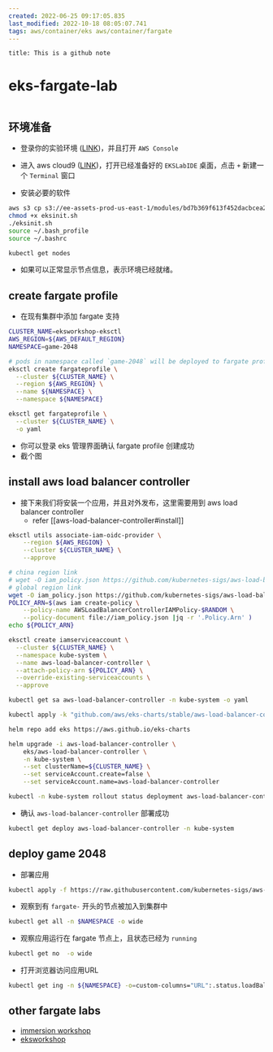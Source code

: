 ```yaml
---
created: 2022-06-25 09:17:05.835
last_modified: 2022-10-18 08:05:07.741
tags: aws/container/eks aws/container/fargate 
---
```

```ad-attention
title: This is a github note

```

# eks-fargate-lab

```toc
```

## 环境准备

- 登录你的实验环境 ([LINK](https://dashboard.eventengine.run/login))，并且打开 `AWS Console` 
- 进入 aws cloud9 ([LINK](https://console.aws.amazon.com/cloud9))，打开已经准备好的 `EKSLabIDE` 桌面，点击 `+` 新建一个 `Terminal` 窗口

- 安装必要的软件
```sh
aws s3 cp s3://ee-assets-prod-us-east-1/modules/bd7b369f613f452dacbcea2a5d058d5b/v6/eksinit.sh . 
chmod +x eksinit.sh
./eksinit.sh 
source ~/.bash_profile 
source ~/.bashrc

kubectl get nodes

```

- 如果可以正常显示节点信息，表示环境已经就绪。

## create fargate profile

- 在现有集群中添加 fargate 支持

```sh
CLUSTER_NAME=eksworkshop-eksctl
AWS_REGION=${AWS_DEFAULT_REGION}
NAMESPACE=game-2048

# pods in namespace called `game-2048` will be deployed to fargate profile
eksctl create fargateprofile \
  --cluster ${CLUSTER_NAME} \
  --region ${AWS_REGION} \
  --name ${NAMESPACE} \
  --namespace ${NAMESPACE}

eksctl get fargateprofile \
  --cluster ${CLUSTER_NAME} \
  -o yaml

```

- 你可以登录 eks 管理界面确认 fargate profile 创建成功 
- 截个图

## install aws load balancer controller

- 接下来我们将安装一个应用，并且对外发布，这里需要用到 aws load balancer controller
    - refer [[aws-load-balancer-controller#install]]

```sh
eksctl utils associate-iam-oidc-provider \
    --region ${AWS_REGION} \
    --cluster ${CLUSTER_NAME} \
    --approve

# china region link
# wget -O iam_policy.json https://github.com/kubernetes-sigs/aws-load-balancer-controller/raw/main/docs/install/iam_policy_cn.json
# global region link
wget -O iam_policy.json https://github.com/kubernetes-sigs/aws-load-balancer-controller/raw/main/docs/install/iam_policy.json
POLICY_ARN=$(aws iam create-policy \
    --policy-name AWSLoadBalancerControllerIAMPolicy-$RANDOM \
    --policy-document file://iam_policy.json |jq -r '.Policy.Arn' )
echo ${POLICY_ARN}

eksctl create iamserviceaccount \
  --cluster ${CLUSTER_NAME} \
  --namespace kube-system \
  --name aws-load-balancer-controller \
  --attach-policy-arn ${POLICY_ARN} \
  --override-existing-serviceaccounts \
  --approve

kubectl get sa aws-load-balancer-controller -n kube-system -o yaml

kubectl apply -k "github.com/aws/eks-charts/stable/aws-load-balancer-controller/crds?ref=master"

helm repo add eks https://aws.github.io/eks-charts

helm upgrade -i aws-load-balancer-controller \
    eks/aws-load-balancer-controller \
    -n kube-system \
    --set clusterName=${CLUSTER_NAME} \
    --set serviceAccount.create=false \
    --set serviceAccount.name=aws-load-balancer-controller

kubectl -n kube-system rollout status deployment aws-load-balancer-controller

```

- 确认 `aws-load-balancer-controller` 部署成功
```sh
kubectl get deploy aws-load-balancer-controller -n kube-system

```

## deploy game 2048 

- 部署应用

```sh
kubectl apply -f https://raw.githubusercontent.com/kubernetes-sigs/aws-load-balancer-controller/main/docs/examples/2048/2048_full.yaml

```

- 观察到有 `fargate-` 开头的节点被加入到集群中
```sh
kubectl get all -n $NAMESPACE -o wide

```

- 观察应用运行在 fargate 节点上，且状态已经为 `running`
```sh
kubectl get no  -o wide

```

- 打开浏览器访问应用URL
```sh
kubectl get ing -n ${NAMESPACE} -o=custom-columns="URL":.status.loadBalancer.ingress[*].hostname

```


## other fargate labs
- [immersion workshop](https://catalog.us-east-1.prod.workshops.aws/workshops/76a5dd80-3249-4101-8726-9be3eeee09b2/en-US/fargate)
- [eksworkshop](https://www.eksworkshop.com/beginner/180_fargate/)



